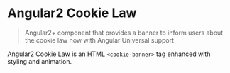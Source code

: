 # Angular2 Cookie Law

> Angular2+ component that provides a banner to inform users about the cookie law now with Angular Universal support

Angular2 Cookie Law is an HTML `<cookie-banner>` tag enhanced with styling and animation.
